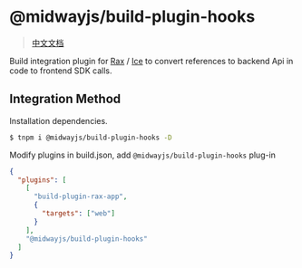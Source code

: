 # @midwayjs/build-plugin-hooks

> [中文文档](./README.zh-cn.md)

Build integration plugin for [Rax](https://rax.js.org/) / [Ice](https://ice.work/) to convert references to backend Api in code to frontend SDK calls.

## Integration Method

Installation dependencies.

```bash
$ tnpm i @midwayjs/build-plugin-hooks -D
```

Modify plugins in build.json, add `@midwayjs/build-plugin-hooks` plug-in

```json
{
  "plugins": [
    [
      "build-plugin-rax-app",
      {
        "targets": ["web"]
      }
    ],
    "@midwayjs/build-plugin-hooks"
  ]
}
```
